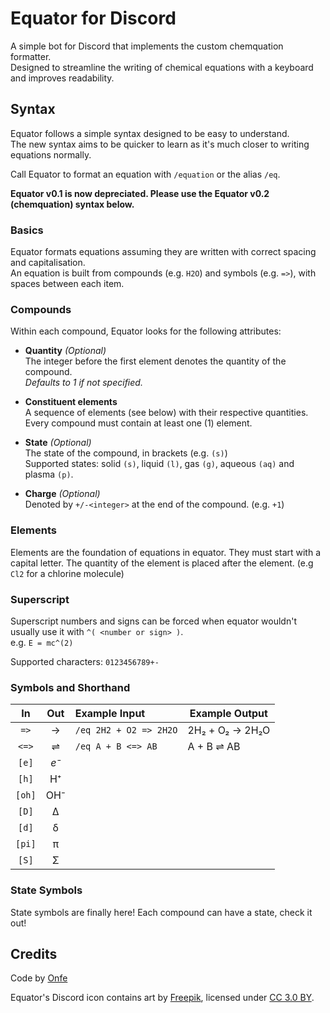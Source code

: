 # Equator for Discord
A simple bot for Discord that implements the custom chemquation formatter.  
Designed to streamline the writing of chemical equations with a keyboard and improves readability.

## Syntax
Equator follows a simple syntax designed to be easy to understand.  
The new syntax aims to be quicker to learn as it's much closer to writing equations normally.

Call Equator to format an equation with `/equation` or the alias `/eq`.

**Equator v0.1 is now depreciated. Please use the Equator v0.2 (chemquation) syntax below.**

### Basics
Equator formats equations assuming they are written with correct spacing and capitalisation.  
An equation is built from compounds (e.g. `H2O`) and symbols (e.g. `=>`), with spaces between each item.

### Compounds
Within each compound, Equator looks for the following attributes:
- **Quantity** *(Optional)*  
  The integer before the first element denotes the quantity of the compound.  
  *Defaults to 1 if not specified.*

- **Constituent elements**  
  A sequence of elements (see below) with their respective quantities.  
  Every compound must contain at least one (1) element.

- **State** *(Optional)*  
  The state of the compound, in brackets (e.g. `(s)`)  
  Supported states: solid `(s)`, liquid `(l)`, gas `(g)`, aqueous `(aq)` and plasma `(p)`.  

- **Charge** *(Optional)*  
  Denoted by `+/-<integer>` at the end of the compound. (e.g. `+1`)

### Elements
Elements are the foundation of equations in equator. They must start with a capital letter. The quantity of the element is placed after the element. (e.g `Cl2` for a chlorine molecule)

### Superscript
Superscript numbers and signs can be forced when equator wouldn't usually use it with `^( <number or sign> )`.  
e.g. `E = mc^(2)`

Supported characters: `0123456789+-`

### Symbols and Shorthand
  In  |  Out  |  Example Input         | Example Output
:----:|:-----:|:-----------------------|----------------
 `=>` |   →   | `/eq 2H2 + O2 => 2H2O` | 2H₂ + O₂ → 2H₂O
 `<=>`|   ⇌   | `/eq A + B <=> AB`     | A + B ⇌ AB
 `[e]`|  *e⁻* ||
 `[h]`|   H⁺  ||
`[oh]`|  OH⁻  ||
 `[D]`|   Δ   ||
 `[d]`|   δ   ||
`[pi]`|   π   ||
 `[S]`|   Σ   ||

### State Symbols
State symbols are finally here! Each compound can have a state, check it out!


## Credits
Code by [Onfe](https://www.onfe.co.uk)

Equator's Discord icon contains art by [Freepik](http://www.freepik.com), licensed under [CC 3.0 BY](https://creativecommons.org/licenses/by/3.0/).
